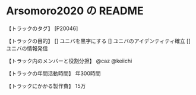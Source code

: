 # Arsomoro2020 の README

【トラックのタグ】
[P20046]

【トラックの目的】
[] ユニバを黒字にする
[] ユニバのアイデンティティ確立
[] ユニバの情報発信　

【トラック内のメンバーと役割分担】
@caz
@keiichi

【トラックの年間活動時間】
年300時間

【トラックにかかる製作費】
15万





